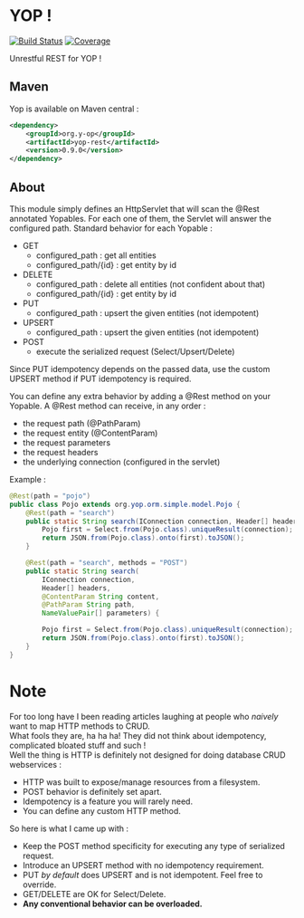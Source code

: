 # YOP !
[![Build Status](http://hdmcl.no-ip.org:8081/job/yop.dev_rest-test-MySQL/badge/icon)](http://jenkins.y-op.org/job/yop.dev_rest-test-MySQL/)
[![Coverage](http://hdmcl.no-ip.org:8081/job/yop.dev_rest-test-MySQL/ws/rest/target/jacoco.svg)](http://jenkins.y-op.org/job/yop.dev_rest-test-MySQL/lastBuild/jacoco)

Unrestful REST for YOP !

## Maven
Yop is available on Maven central :  
```xml
<dependency>
    <groupId>org.y-op</groupId>
    <artifactId>yop-rest</artifactId>
    <version>0.9.0</version>
</dependency>
```    

## About

This module simply defines an HttpServlet that will scan the @Rest annotated Yopables.
For each one of them, the Servlet will answer the configured path.
Standard behavior for each Yopable : 
- GET
  - configured_path : get all entities
  - configured_path/{id} : get entity by id
- DELETE 
  - configured_path : delete all entities (not confident about that)
  - configured_path/{id} : get entity by id
- PUT
  - configured_path : upsert the given entities (not idempotent)
- UPSERT
  - configured_path : upsert the given entities (not idempotent)
- POST
  - execute the serialized request (Select/Upsert/Delete)  
  
Since PUT idempotency depends on the passed data, use the custom UPSERT method if PUT idempotency is required.

You can define any extra behavior by adding a @Rest method on your Yopable.
A @Rest method can receive, in any order : 
- the request path (@PathParam)
- the request entity (@ContentParam)
- the request parameters
- the request headers
- the underlying connection (configured in the servlet) 
  
Example : 
```java
@Rest(path = "pojo")
public class Pojo extends org.yop.orm.simple.model.Pojo {
	@Rest(path = "search")
	public static String search(IConnection connection, Header[] headers) {
		Pojo first = Select.from(Pojo.class).uniqueResult(connection);
		return JSON.from(Pojo.class).onto(first).toJSON();
	}

	@Rest(path = "search", methods = "POST")
	public static String search(
		IConnection connection,
		Header[] headers,
		@ContentParam String content,
		@PathParam String path,
		NameValuePair[] parameters) {

		Pojo first = Select.from(Pojo.class).uniqueResult(connection);
		return JSON.from(Pojo.class).onto(first).toJSON();
	}
}
```

# Note
For too long have I been reading articles laughing at people who *naively* want to map HTTP methods to CRUD.   
What fools they are, ha ha ha! They did not think about idempotency, complicated bloated stuff and such !  
Well the thing is HTTP is definitely not designed for doing database CRUD webservices :
- HTTP was built to expose/manage resources from a filesystem.
- POST behavior is definitely set apart.
- Idempotency is a feature you will rarely need.
- You can define any custom HTTP method.  
  
So here is what I came up with :
- Keep the POST method specificity for executing any type of serialized request.
- Introduce an UPSERT method with no idempotency requirement.
- PUT *by default* does UPSERT and is not idempotent. Feel free to override.
- GET/DELETE are OK for Select/Delete.  
- **Any conventional behavior can be overloaded.**

